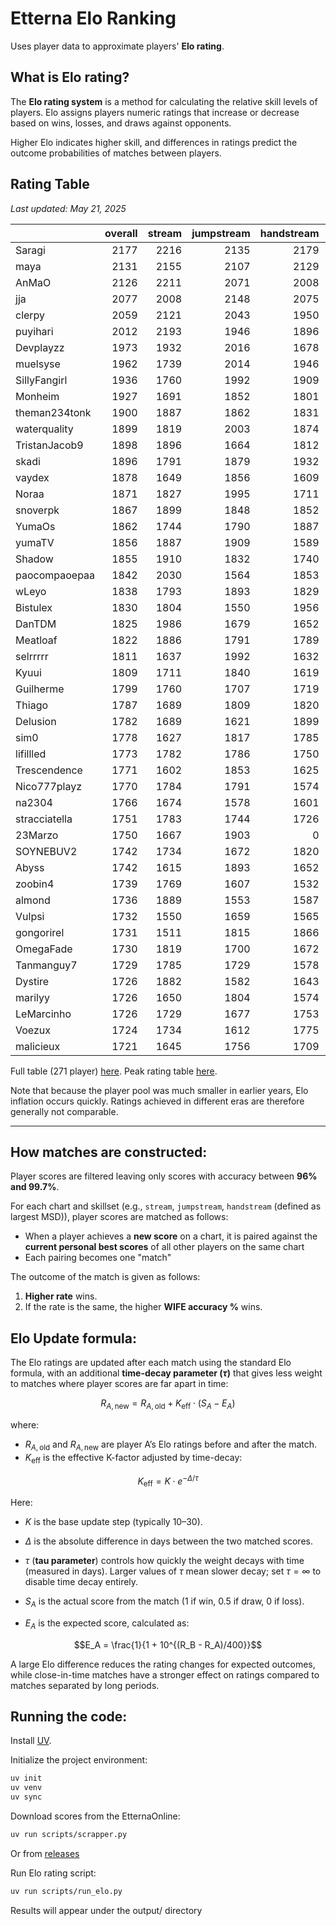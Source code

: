 # Etterna Elo Ranking

Uses player data to approximate players' **Elo rating**.

## What is Elo rating?

The **Elo rating system** is a method for calculating the relative skill levels of players. Elo assigns players numeric ratings that increase or decrease based on wins, losses, and draws against opponents. 

Higher Elo indicates higher skill, and differences in ratings predict the outcome probabilities of matches between players.

## Rating Table
_Last updated: May 21, 2025_

|                  |   overall |   stream |   jumpstream |   handstream |   chordjacks |   technical |
|:-----------------|----------:|---------:|-------------:|-------------:|-------------:|------------:|
| Saragi           |      2177 |     2216 |         2135 |         2179 |         2095 |        1932 |
| maya             |      2131 |     2155 |         2107 |         2129 |         1935 |        1974 |
| AnMaO            |      2126 |     2211 |         2071 |         2008 |         1775 |        2095 |
| jja              |      2077 |     2008 |         2148 |         2075 |         1896 |        1783 |
| clerpy           |      2059 |     2121 |         2043 |         1950 |         1936 |        2015 |
| puyihari         |      2012 |     2193 |         1946 |         1896 |         1891 |        1894 |
| Devplayzz        |      1973 |     1932 |         2016 |         1678 |         1512 |        1970 |
| muelsyse         |      1962 |     1739 |         2014 |         1946 |         1869 |        1927 |
| SillyFangirl     |      1936 |     1760 |         1992 |         1909 |         1905 |        1803 |
| Monheim          |      1927 |     1691 |         1852 |         1801 |         2124 |        1805 |
| theman234tonk    |      1900 |     1887 |         1862 |         1831 |         1571 |        1951 |
| waterquality     |      1899 |     1819 |         2003 |         1874 |         1681 |        1804 |
| TristanJacob9    |      1898 |     1896 |         1664 |         1812 |         1952 |        1846 |
| skadi            |      1896 |     1791 |         1879 |         1932 |         1876 |        1654 |
| vaydex           |      1878 |     1649 |         1856 |         1609 |         2128 |        1495 |
| Noraa            |      1871 |     1827 |         1995 |         1711 |         1729 |        1790 |
| snoverpk         |      1867 |     1899 |         1848 |         1852 |         1595 |        1813 |
| YumaOs           |      1862 |     1744 |         1790 |         1887 |         1910 |        1539 |
| yumaTV           |      1856 |     1887 |         1909 |         1589 |         1772 |        1670 |
| Shadow           |      1855 |     1910 |         1832 |         1740 |         1612 |        1823 |
| paocompaoepaa    |      1842 |     2030 |         1564 |         1853 |         1435 |        1643 |
| wLeyo            |      1838 |     1793 |         1893 |         1829 |         1716 |        1706 |
| Bistulex         |      1830 |     1804 |         1550 |         1956 |         1621 |        1730 |
| DanTDM           |      1825 |     1986 |         1679 |         1652 |         1626 |        1811 |
| Meatloaf         |      1822 |     1886 |         1791 |         1789 |         1476 |        1595 |
| selrrrrr         |      1811 |     1637 |         1992 |         1632 |         1804 |        1602 |
| Kyuui            |      1809 |     1711 |         1840 |         1619 |         1823 |        1763 |
| Guilherme        |      1799 |     1760 |         1707 |         1719 |         1797 |        1840 |
| Thiago           |      1787 |     1689 |         1809 |         1820 |         1732 |        1644 |
| Delusion         |      1782 |     1689 |         1621 |         1899 |         1546 |        1759 |
| sim0             |      1778 |     1627 |         1817 |         1785 |         1670 |        1732 |
| lifillled        |      1773 |     1782 |         1786 |         1750 |         1540 |        1566 |
| Trescendence     |      1771 |     1602 |         1853 |         1625 |         1784 |        1677 |
| Nico777playz     |      1770 |     1784 |         1791 |         1574 |         1736 |        1693 |
| na2304           |      1766 |     1674 |         1578 |         1601 |         1904 |        1719 |
| stracciatella    |      1751 |     1783 |         1744 |         1726 |         1694 |        1715 |
| 23Marzo          |      1750 |     1667 |         1903 |            0 |         1536 |        1679 |
| SOYNEBUV2        |      1742 |     1734 |         1672 |         1820 |         1550 |        1451 |
| Abyss            |      1742 |     1615 |         1893 |         1652 |         1680 |        1617 |
| zoobin4          |      1739 |     1769 |         1607 |         1532 |         1513 |        1840 |
| almond           |      1736 |     1889 |         1553 |         1587 |         1631 |        1689 |
| Vulpsi           |      1732 |     1550 |         1659 |         1565 |         1843 |        1696 |
| gongorirel       |      1731 |     1511 |         1815 |         1866 |         1493 |        1467 |
| OmegaFade        |      1730 |     1819 |         1700 |         1672 |         1440 |        1609 |
| Tanmanguy7       |      1729 |     1785 |         1729 |         1578 |         1672 |        1578 |
| Dystire          |      1726 |     1882 |         1582 |         1643 |         1499 |        1655 |
| marilyy          |      1726 |     1650 |         1804 |         1574 |         1456 |        1724 |
| LeMarcinho       |      1726 |     1729 |         1677 |         1753 |         1580 |        1696 |
| Voezux           |      1724 |     1734 |         1612 |         1775 |         1662 |        1514 |
| malicieux        |      1721 |     1645 |         1756 |         1709 |         1699 |        1632 |

Full table (271 player) [here](/output/elo_dtw_ord_skillsets.md). Peak rating table [here](/output/elo_dtw_ord_peak_skillsets.md). 

Note that because the player pool was much smaller in earlier years, Elo inflation occurs quickly.
Ratings achieved in different eras are therefore generally not comparable.

---

## How matches are constructed:

Player scores are filtered leaving only scores with accuracy between **96% and 99.7%**.

For each chart and skillset (e.g., `stream`, `jumpstream`, `handstream` (defined as largest MSD)), player scores are matched as follows:

- When a player achieves a **new score** on a chart, it is paired against the **current personal best scores** of all other players on the same chart
- Each pairing becomes one "match"

The outcome of the match is given as follows:

1. **Higher rate** wins.
2. If the rate is the same, the higher **WIFE accuracy %** wins.

## Elo Update formula:

The Elo ratings are updated after each match using the standard Elo formula, with an additional **time-decay parameter ($\tau$)** that gives less weight to matches where player scores are far apart in time:

```math
R_{A,\text{new}} = R_{A,\text{old}} + K_{\text{eff}} \cdot (S_A - E_A)
```

where:

- $R_{A,\text{old}}$ and $R_{A,\text{new}}$ are player A’s Elo ratings before and after the match.
- $K_{\text{eff}}$ is the effective K-factor adjusted by time-decay:
  
```math
K_{\text{eff}} = K \cdot e^{-\Delta / \tau}
```

  Here:
  - $K$ is the base update step (typically 10–30).
  - $\Delta$ is the absolute difference in days between the two matched scores.
  - $\tau$ (**tau parameter**) controls how quickly the weight decays with time (measured in days). Larger values of $\tau$ mean slower decay; set $\tau = \infty$ to disable time decay entirely.

- $S_A$ is the actual score from the match (1 if win, 0.5 if draw, 0 if loss).
- $E_A$ is the expected score, calculated as:
  
```math
E_A = \frac{1}{1 + 10^{(R_B - R_A)/400}}
```

A large Elo difference reduces the rating changes for expected outcomes, while close-in-time matches have a stronger effect on ratings compared to matches separated by long periods.


## Running the code:

Install [UV](https://docs.astral.sh/uv/).

Initialize the project environment:
```bash
uv init
uv venv
uv sync
```

Download scores from the EtternaOnline:
```bash
uv run scripts/scrapper.py
```
Or from [releases](https://github.com/MaidOfFire/etterna-elo-ranking/releases)

Run Elo rating script:
```bash
uv run scripts/run_elo.py
```

Results will appear under the output/ directory
